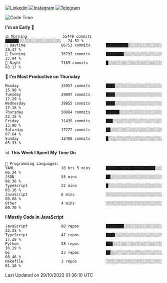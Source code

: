 [![Linkedin](https://img.shields.io/badge/-Archie-blue?style=flat-square&labelColor=gray&logo=Linkedin&logoColor=white&link=https://www.linkedin.com/in/archisdi)](https://www.linkedin.com/in/archisdi)
[![Instagram](https://img.shields.io/badge/-@archisdi-orange?style=flat-square&labelColor=gray&logo=Instagram&logoColor=white&link=https://www.instagram.com/archisdi)](https://www.instagram.com/archisdi)
[![Telegram](https://img.shields.io/badge/-aai-informational?style=flat-square&labelColor=gray&logo=telegram&logoColor=white&link=https://t.me/archisdi)](https://t.me/archisdi)

<!--START_SECTION:waka-->
![Code Time](http://img.shields.io/badge/Code%20Time-2%2C440%20hrs%2052%20mins-blue)

**I'm an Early 🐤** 

```text
🌞 Morning                55449 commits       ██████░░░░░░░░░░░░░░░░░░░   24.52 % 
🌆 Daytime                86753 commits       ██████████░░░░░░░░░░░░░░░   38.37 % 
🌃 Evening                76737 commits       ████████░░░░░░░░░░░░░░░░░   33.94 % 
🌙 Night                  7169 commits        █░░░░░░░░░░░░░░░░░░░░░░░░   03.17 % 
```
📅 **I'm Most Productive on Thursday** 

```text
Monday                   35957 commits       ████░░░░░░░░░░░░░░░░░░░░░   15.90 % 
Tuesday                  39097 commits       ████░░░░░░░░░░░░░░░░░░░░░   17.29 % 
Wednesday                38855 commits       ████░░░░░░░░░░░░░░░░░░░░░   17.18 % 
Thursday                 50084 commits       ██████░░░░░░░░░░░░░░░░░░░   22.15 % 
Friday                   31435 commits       ███░░░░░░░░░░░░░░░░░░░░░░   13.90 % 
Saturday                 17272 commits       ██░░░░░░░░░░░░░░░░░░░░░░░   07.64 % 
Sunday                   13408 commits       █░░░░░░░░░░░░░░░░░░░░░░░░   05.93 % 
```


📊 **This Week I Spent My Time On** 

```text
💬 Programming Languages: 
YAML                     10 hrs 5 mins       ██████████████████████░░░   86.24 % 
JSON                     58 mins             ██░░░░░░░░░░░░░░░░░░░░░░░   08.36 % 
TypeScript               22 mins             █░░░░░░░░░░░░░░░░░░░░░░░░   03.16 % 
JavaScript               6 mins              ░░░░░░░░░░░░░░░░░░░░░░░░░   00.88 % 
Other                    4 mins              ░░░░░░░░░░░░░░░░░░░░░░░░░   00.70 % 
```

**I Mostly Code in JavaScript** 

```text
JavaScript               88 repos            ████████░░░░░░░░░░░░░░░░░   32.35 % 
TypeScript               47 repos            ████░░░░░░░░░░░░░░░░░░░░░   17.28 % 
Python                   28 repos            ███░░░░░░░░░░░░░░░░░░░░░░   10.29 % 
Go                       23 repos            ██░░░░░░░░░░░░░░░░░░░░░░░   08.46 % 
Makefile                 3 repos             ░░░░░░░░░░░░░░░░░░░░░░░░░   01.10 % 
```




 Last Updated on 29/10/2023 01:36:10 UTC
<!--END_SECTION:waka-->